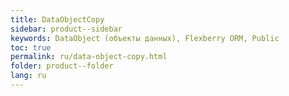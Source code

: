 ```yaml
---
title: DataObjectCopy
sidebar: product--sidebar
keywords: DataObject (объекты данных), Flexberry ORM, Public
toc: true
permalink: ru/data-object-copy.html
folder: product--folder
lang: ru
---
```



